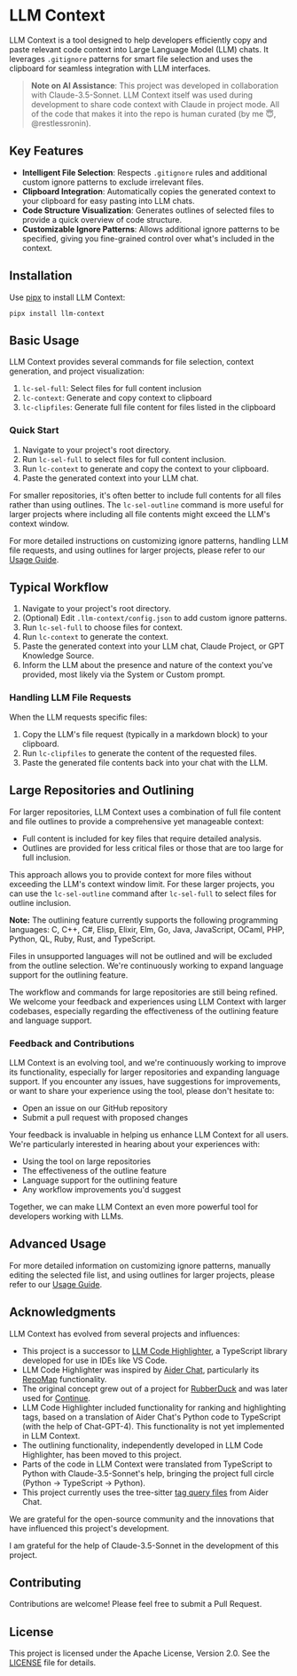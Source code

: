 # LLM Context

LLM Context is a tool designed to help developers efficiently copy and paste relevant code context into Large Language Model (LLM) chats. It leverages `.gitignore` patterns for smart file selection and uses the clipboard for seamless integration with LLM interfaces.

> **Note on AI Assistance**: This project was developed in collaboration with Claude-3.5-Sonnet. LLM Context itself was used during development to share code context with Claude in project mode. All of the code that makes it into the repo is human curated (by me 😇, @restlessronin).

## Key Features

- **Intelligent File Selection**: Respects `.gitignore` rules and additional custom ignore patterns to exclude irrelevant files.
- **Clipboard Integration**: Automatically copies the generated context to your clipboard for easy pasting into LLM chats.
- **Code Structure Visualization**: Generates outlines of selected files to provide a quick overview of code structure.
- **Customizable Ignore Patterns**: Allows additional ignore patterns to be specified, giving you fine-grained control over what's included in the context.

## Installation

Use [pipx](https://pypa.github.io/pipx/) to install LLM Context:

```
pipx install llm-context
```

## Basic Usage

LLM Context provides several commands for file selection, context generation, and project visualization:

1. `lc-sel-full`: Select files for full content inclusion
2. `lc-context`: Generate and copy context to clipboard
3. `lc-clipfiles`: Generate full file content for files listed in the clipboard

### Quick Start

1. Navigate to your project's root directory.
2. Run `lc-sel-full` to select files for full content inclusion.
3. Run `lc-context` to generate and copy the context to your clipboard.
4. Paste the generated context into your LLM chat.

For smaller repositories, it's often better to include full contents for all files rather than using outlines. The `lc-sel-outline` command is more useful for larger projects where including all file contents might exceed the LLM's context window.

For more detailed instructions on customizing ignore patterns, handling LLM file requests, and using outlines for larger projects, please refer to our [Usage Guide](docs/USAGE.md).

## Typical Workflow

1. Navigate to your project's root directory.
2. (Optional) Edit `.llm-context/config.json` to add custom ignore patterns.
3. Run `lc-sel-full` to choose files for context.
4. Run `lc-context` to generate the context.
5. Paste the generated context into your LLM chat, Claude Project, or GPT Knowledge Source.
6. Inform the LLM about the presence and nature of the context you've provided, most likely via the System or Custom prompt.

### Handling LLM File Requests

When the LLM requests specific files:

1. Copy the LLM's file request (typically in a markdown block) to your clipboard.
2. Run `lc-clipfiles` to generate the content of the requested files.
3. Paste the generated file contents back into your chat with the LLM.

## Large Repositories and Outlining

For larger repositories, LLM Context uses a combination of full file content and file outlines to provide a comprehensive yet manageable context:

- Full content is included for key files that require detailed analysis.
- Outlines are provided for less critical files or those that are too large for full inclusion.

This approach allows you to provide context for more files without exceeding the LLM's context window limit. For these larger projects, you can use the `lc-sel-outline` command after `lc-sel-full` to select files for outline inclusion.

**Note:** The outlining feature currently supports the following programming languages:
C, C++, C#, Elisp, Elixir, Elm, Go, Java, JavaScript, OCaml, PHP, Python, QL, Ruby, Rust, and TypeScript.

Files in unsupported languages will not be outlined and will be excluded from the outline selection. We're continuously working to expand language support for the outlining feature.

The workflow and commands for large repositories are still being refined. We welcome your feedback and experiences using LLM Context with larger codebases, especially regarding the effectiveness of the outlining feature and language support.

### Feedback and Contributions

LLM Context is an evolving tool, and we're continuously working to improve its functionality, especially for larger repositories and expanding language support. If you encounter any issues, have suggestions for improvements, or want to share your experience using the tool, please don't hesitate to:

- Open an issue on our GitHub repository
- Submit a pull request with proposed changes

Your feedback is invaluable in helping us enhance LLM Context for all users. We're particularly interested in hearing about your experiences with:

- Using the tool on large repositories
- The effectiveness of the outline feature
- Language support for the outlining feature
- Any workflow improvements you'd suggest

Together, we can make LLM Context an even more powerful tool for developers working with LLMs.

## Advanced Usage

For more detailed information on customizing ignore patterns, manually editing the selected file list, and using outlines for larger projects, please refer to our [Usage Guide](docs/USAGE.md).

## Acknowledgments

LLM Context has evolved from several projects and influences:

- This project is a successor to [LLM Code Highlighter](https://github.com/restlessronin/llm-code-highlighter), a TypeScript library developed for use in IDEs like VS Code.
- LLM Code Highlighter was inspired by [Aider Chat](https://github.com/paul-gauthier/aider), particularly its [RepoMap](https://aider.chat/docs/repomap.html) functionality.
- The original concept grew out of a project for [RubberDuck](https://github.com/rubberduck-ai/rubberduck-vscode) and was later used for [Continue](https://github.com/continuedev/continuedev).
- LLM Code Highlighter included functionality for ranking and highlighting tags, based on a translation of Aider Chat's Python code to TypeScript (with the help of Chat-GPT-4). This functionality is not yet implemented in LLM Context.
- The outlining functionality, independently developed in LLM Code Highlighter, has been moved to this project.
- Parts of the code in LLM Context were translated from TypeScript to Python with Claude-3.5-Sonnet's help, bringing the project full circle (Python -> TypeScript -> Python).
- This project currently uses the tree-sitter [tag query files](src/llm_context/highlighter/tag-qry/) from Aider Chat.

We are grateful for the open-source community and the innovations that have influenced this project's development.

I am grateful for the help of Claude-3.5-Sonnet in the development of this project.

## Contributing

Contributions are welcome! Please feel free to submit a Pull Request.

## License

This project is licensed under the Apache License, Version 2.0. See the [LICENSE](LICENSE) file for details.